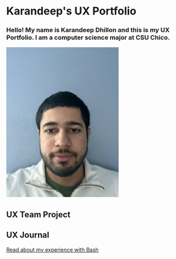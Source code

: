 # Karandeep's UX Portfolio
### Hello! My name is Karandeep Dhillon and this is my UX Portfolio. I am a computer science major at CSU Chico. 

![alt text](/assets/image.png)


## UX Team Project


## UX Journal

[Read about my experience with Bash](j01/)
